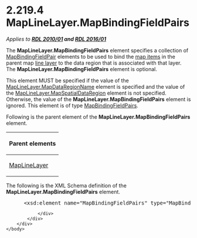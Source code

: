 <html dir="LTR" xmlns:mshelp="http://msdn.microsoft.com/mshelp" xmlns:ddue="http://ddue.schemas.microsoft.com/authoring/2003/5" xmlns:xlink="http://www.w3.org/1999/xlink" xmlns:tool="http://www.microsoft.com/tooltip">
    <head>
        <meta http-equiv="Content-Type" content="text/html; CHARSET=utf-8"></meta>
        <meta name="save" content="history"></meta>
        <title>2.219.4 MapLineLayer.MapBindingFieldPairs</title>
        <xml>
            <mshelp:toctitle title="2.219.4 MapLineLayer.MapBindingFieldPairs"></mshelp:toctitle>
            <mshelp:rltitle title="[MS-RDL]: MapLineLayer.MapBindingFieldPairs"></mshelp:rltitle>
            <mshelp:keyword index="A" term="21aa2d5a-1e4a-4ab4-a617-3658d02e0fd9"></mshelp:keyword>
            <mshelp:attr name="DCSext.ContentType" value="open specification"></mshelp:attr>
            <mshelp:attr name="AssetID" value="21aa2d5a-1e4a-4ab4-a617-3658d02e0fd9"></mshelp:attr>
            <mshelp:attr name="TopicType" value="kbRef"></mshelp:attr>
            <mshelp:attr name="DCSext.Title" value="[MS-RDL]: MapLineLayer.MapBindingFieldPairs" />
        </xml>
    </head>
    <body>
        <div id="header">
            <h1 class="heading">2.219.4 MapLineLayer.MapBindingFieldPairs</h1>
        </div>
        <div id="mainSection">
            <div id="mainBody">
                <div id="allHistory" class="saveHistory"></div>
                <div id="sectionSection0" class="section" name="collapseableSection">
                    

<p><i>Applies to </i><a href="3428e690-a348-4ec7-8a6a-8efb42d2cdee.md"><b><i>RDL 2010/01</i></b></a><b><i>
and </i></b><a href="52ce3983-2bfc-4e72-9359-42aaf5fe4509.md"><b><i>RDL 2016/01</i></b></a></p>

<p>The <b>MapLineLayer.MapBindingFieldPairs</b> element
specifies a collection of <a href="64af7990-ffa0-4603-97d5-0bacc4e18b0d.md">MapBindingFieldPair</a>
elements to be used to bind the <a href="b2482b3f-74ab-4ca8-a9e5-c07955011743.md#gt_10121f59-bef1-4147-94f6-010585a16b4d">map items</a> in the parent map
<a href="b2482b3f-74ab-4ca8-a9e5-c07955011743.md#gt_d18f341f-9a11-41e7-bc17-fa40808259cc">line layer</a> to the data
region that is associated with that layer. The <b>MapLineLayer.MapBindingFieldPairs</b>
element is optional. </p>

<p>This element MUST be specified if the value of the <a href="22cff541-67ab-4c56-867c-dc7f83b99e3c.md">MapLineLayer.MapDataRegionName</a>
element is specified and the value of the <a href="2d1c00a3-2870-479b-ab9b-bf33e73899b8.md">MapLineLayer.MapSpatialDataRegion</a>
element is not specified. Otherwise, the value of the <b>MapLineLayer.MapBindingFieldPairs</b>
element is ignored. This element is of type <a href="0ff06d88-9945-4bb9-87a3-35f1540c7fca.md">MapBindingFieldPairs</a>.</p>

<p>Following is the parent element of the <b>MapLineLayer.MapBindingFieldPairs</b>
element.</p>

<table>
 <thead>
  <tr>
   <th>
   <p>Parent elements</p>
   </th>
  </tr>
 </thead>
 <tr>
  <td>
  <p><a href="8681b1dc-d73e-4d35-b4fa-f7f459d4a304.md">MapLineLayer</a></p>
  </td>
 </tr>
</table>

<p>The following is the XML Schema definition of the <b>MapLineLayer.MapBindingFieldPairs</b>
element.           </p>

<dl>
<dd>
<div><pre> &lt;xsd:element name=&quot;MapBindingFieldPairs&quot; type=&quot;MapBindingFieldPairsType&quot; minOccurs=&quot;0&quot; /&gt;
</pre></div>
</dd></dl>


                </div>
            </div>
        </div>
    </body>
</html>